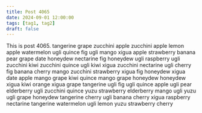 ```yaml
---
title: Post 4065
date: 2024-09-01 12:00:00
tags: [tag1, tag2]
draft: false
---
```

This is post 4065.
tangerine
grape
zucchini
apple
zucchini
apple
lemon
apple
watermelon
ugli
quince
fig
ugli
mango
xigua
apple
strawberry
banana
pear
grape
date
honeydew
nectarine
fig
honeydew
ugli
raspberry
ugli
zucchini
kiwi
zucchini
quince
ugli
kiwi
xigua
zucchini
nectarine
ugli
cherry
fig
banana
cherry
mango
zucchini
strawberry
xigua
fig
honeydew
xigua
date
apple
mango
grape
kiwi
quince
mango
grape
honeydew
honeydew
xigua
kiwi
orange
xigua
grape
tangerine
ugli
fig
ugli
quince
apple
ugli
pear
elderberry
ugli
zucchini
quince
yuzu
strawberry
elderberry
mango
ugli
yuzu
ugli
grape
honeydew
tangerine
cherry
ugli
banana
cherry
xigua
raspberry
nectarine
tangerine
watermelon
ugli
lemon
yuzu
strawberry
cherry
